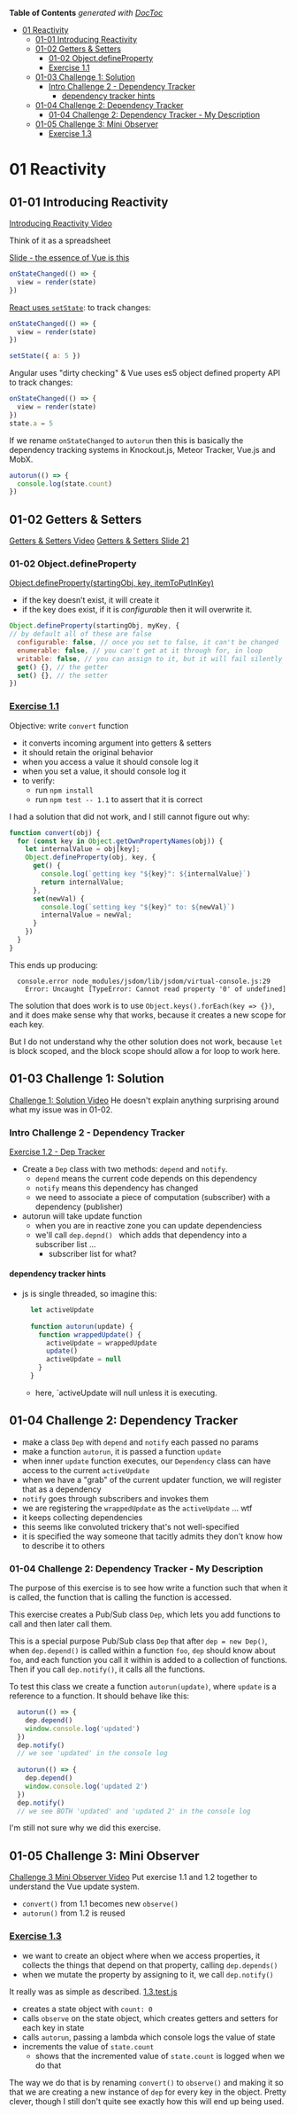 <!-- START doctoc generated TOC please keep comment here to allow auto update -->
<!-- DON'T EDIT THIS SECTION, INSTEAD RE-RUN doctoc TO UPDATE -->
**Table of Contents**  *generated with [DocToc](https://github.com/thlorenz/doctoc)*

- [01 Reactivity](#01-reactivity)
  - [01-01 Introducing Reactivity](#01-01-introducing-reactivity)
  - [01-02 Getters & Setters](#01-02-getters--setters)
    - [01-02 Object.defineProperty](#01-02-objectdefineproperty)
    - [Exercise 1.1](#exercise-11)
  - [01-03 Challenge 1: Solution](#01-03-challenge-1-solution)
    - [Intro Challenge 2 - Dependency Tracker](#intro-challenge-2---dependency-tracker)
      - [dependency tracker hints](#dependency-tracker-hints)
  - [01-04 Challenge 2: Dependency Tracker](#01-04-challenge-2-dependency-tracker)
    - [01-04 Challenge 2: Dependency Tracker - My Description](#01-04-challenge-2-dependency-tracker---my-description)
  - [01-05 Challenge 3: Mini Observer](#01-05-challenge-3-mini-observer)
    - [Exercise 1.3](#exercise-13)

<!-- END doctoc generated TOC please keep comment here to allow auto update -->

# 01 Reactivity

## 01-01 Introducing Reactivity
[Introducing Reactivity Video](https://frontendmasters.com/courses/advanced-vue/introducing-reactivity/)

Think of it as a spreadsheet

[Slide - the essence of Vue is this](https://docs.google.com/presentation/d/1TgDx4DN8YqfdndYWMovBcQVPWyKLTNcbo1YS8XlLo9o/edit#slide=id.g19eebb1966_0_155)
```javascript
onStateChanged(() => {
  view = render(state)
})
```

[React uses `setState`](https://docs.google.com/presentation/d/1TgDx4DN8YqfdndYWMovBcQVPWyKLTNcbo1YS8XlLo9o/edit#slide=id.g19eebb1966_0_163): 
to track changes: 
```javascript
onStateChanged(() => {
  view = render(state)
})

setState({ a: 5 })
```

Angular uses "dirty checking" & Vue uses es5 object defined property API to track changes:
```javascript
onStateChanged(() => {
  view = render(state)
})
state.a = 5
```

If we rename `onStateChanged` to `autorun` then this is basically
the dependency tracking systems in Knockout.js, Meteor Tracker, Vue.js and MobX.
```javascript
autorun(() => {
  console.log(state.count)
})
```

## 01-02 Getters & Setters
[Getters & Setters Video](https://frontendmasters.com/courses/advanced-vue/introducing-reactivity/)
[Getters & Setters Slide 21](https://docs.google.com/presentation/d/1TgDx4DN8YqfdndYWMovBcQVPWyKLTNcbo1YS8XlLo9o/edit#slide=id.g1e6824c3c2_0_20)

### 01-02 Object.defineProperty
[Object.defineProperty(startingObj, key, itemToPutInKey)](https://developer.mozilla.org/en-US/docs/Web/JavaScript/Reference/Global_Objects/Object/defineProperty#Description)
* if the key doesn’t exist, it will create it
* if the key does exist, if it is *configurable* then it will overwrite it.

```javascript
Object.defineProperty(startingObj, myKey, {
// by default all of these are false
  configurable: false, // once you set to false, it can't be changed
  enumerable: false, // you can't get at it through for, in loop
  writable: false, // you can assign to it, but it will fail silently
  get() {}, // the getter
  set() {}, // the setter
}) 
```
 
### [Exercise 1.1](./code/1-reactivity/1.1.md)
Objective: write `convert` function
* it converts incoming argument into getters & setters
* it should retain the original behavior
* when you access a value it should console log it
* when you set a value, it should console log it
* to verify:
  * run `npm install` 
  * run `npm test -- 1.1` to assert that it is correct
  
I had a solution that did not work, and I still cannot figure out why: 
```javascript
function convert(obj) {
  for (const key in Object.getOwnPropertyNames(obj)) {
    let internalValue = obj[key];
    Object.defineProperty(obj, key, {
      get() {
        console.log(`getting key "${key}": ${internalValue}`)
        return internalValue;
      },
      set(newVal) {
        console.log(`setting key "${key}" to: ${newVal}`)
        internalValue = newVal;
      }
    })
  }
}
```

This ends up producing: 
```
  console.error node_modules/jsdom/lib/jsdom/virtual-console.js:29
    Error: Uncaught [TypeError: Cannot read property '0' of undefined]
```

The solution that does work is to use `Object.keys().forEach(key => {})`, 
and it does make sense why that works, because it creates a new scope for each key.

But I do not understand why the other solution does not work, because 
`let` is block scoped, and the block scope should allow a for loop to work here.

## 01-03 Challenge 1: Solution
[Challenge 1: Solution Video](https://frontendmasters.com/courses/advanced-vue/challenge-1-solution/)
He doesn't explain anything surprising around what my issue was in 01-02.

### Intro Challenge 2 - Dependency Tracker
[Exercise 1.2 - Dep Tracker](./code/1-reactivity/1.2.md)
- Create a `Dep` class with two methods: `depend` and `notify`.
  - `depend` means the current code depends on this dependency
  - `notify` means this dependency has changed
  - we need to associate a piece of computation (subscriber) with a dependency (publisher)
- autorun will take update function
  - when you are in reactive zone you can update dependenciess
  - we'll call `dep.depnd() ` which adds that dependency into a subscriber list ... 
    - subscriber list for what?

#### dependency tracker hints
- js is single threaded, so imagine this:
  ```javascript
    let activeUpdate
    
    function autorun(update) {
      function wrappedUpdate() {
        activeUpdate = wrappedUpdate
        update()
        activeUpdate = null
      }
    }
    ```
  - here, `activeUpdate will null unless it is executing.
  
## 01-04 Challenge 2: Dependency Tracker
* make a class `Dep` with `depend` and `notify` each passed no params
* make a function `autorun`, it is passed a function `update`
* when inner `update` function executes, our `Dependency` class 
  can have access to the current `activeUpdate`
* when we have a "grab" of the current updater function, we will 
  register that as a dependency
* `notify` goes through subscribers and invokes them
* we are registering the `wrappedUpdate` as the `activeUpdate`
  ... wtf
* it keeps collecting dependencies
* this seems like convoluted trickery that's not well-specified
* it is specified the way someone that tacitly admits they don't 
  know how to describe it to others

### 01-04 Challenge 2: Dependency Tracker - My Description
The purpose of this exercise is to see how write a function such that 
when it is called, the function that is calling the function is accessed.

This exercise creates a Pub/Sub class `Dep`, which lets you add 
functions to call and then later call them. 

This is a special purpose Pub/Sub class `Dep` that 
after `dep = new Dep()`, when `dep.depend()` is called within 
a function `foo`, `dep` should know about `foo`, and each function 
you call it within is added to a collection of functions. Then if 
you call `dep.notify()`, it calls all the functions.

To test this class we create a function `autorun(update)`,
where `update` is a reference to a function. It should behave 
like this: 

```javascript
  autorun(() => {
    dep.depend()
    window.console.log('updated')
  })
  dep.notify()
  // we see 'updated' in the console log
  
  autorun(() => {
    dep.depend()
    window.console.log('updated 2')
  })
  dep.notify()
  // we see BOTH 'updated' and 'updated 2' in the console log
```

I'm still not sure why we did this exercise.


## 01-05 Challenge 3: Mini Observer
[Challenge 3 Mini Observer Video](https://frontendmasters.com/courses/advanced-vue/challenge-3-mini-observer/)
Put exercise 1.1 and 1.2 together to understand the Vue update system.
- `convert()` from 1.1 becomes new `observe()`
- `autorun()` from 1.2 is reused

### [Exercise 1.3](./code/1-reactivity/1.3.md)
- we want to create an object where when we access properties, 
  it collects the things that depend on that property, calling 
  `dep.depends()`
- when we mutate the property by assigning to it, we call 
  `dep.notify()` 

It really was as simple as described. [1.3.test.js](./code/1-reactivity/__test__/1.3.test.js)
* creates a state object with `count: 0`
* calls `observe` on the state object, which creates getters and setters for each key in state
* calls `autorun`, passing a lambda which console logs the value of state
* increments the value of `state.count`
  * shows that the incremented value of `state.count` is logged when we do that

The way we do that is by renaming `convert()` to `observe()` and making it 
so that we are creating a new instance of `dep` for every key in the object.
Pretty clever, though I still don't quite see exactly how this will end up being used.
